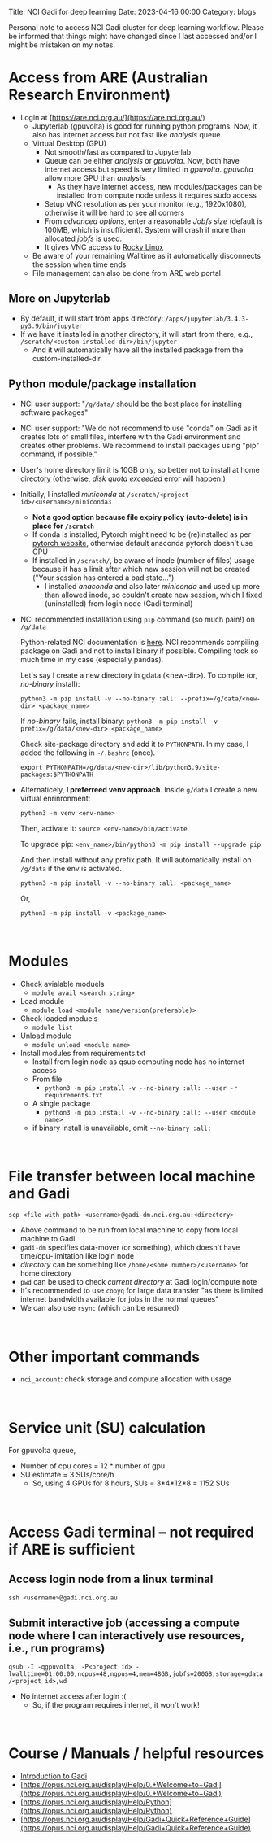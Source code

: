 Title: NCI Gadi for deep learning
Date: 2023-04-16 00:00
Category: blogs

Personal note to access NCI Gadi cluster for deep learning workflow. Please be informed that things might have changed since I last accessed and/or I might be mistaken on my notes.

# Access from ARE (Australian Research Environment)
- Login at [https://are.nci.org.au/](https://are.nci.org.au/)
    - Jupyterlab (gpuvolta) is good for running python programs. Now, it also has internet access but not fast like *analysis* queue.
    - Virtual Desktop (GPU)
        - Not smooth/fast as compared to Jupyterlab
        - Queue can be either *analysis* or *gpuvolta*. Now, both have internet access but speed is very limited in *gpuvolta*. *gpuvolta* allow more GPU than *analysis*
            - As they have internet access, new modules/packages can be installed from compute node unless it requires sudo access
        - Setup VNC resolution as per your monitor (e.g., 1920x1080), otherwise it will be hard to see all corners
        - From *advanced options*, enter a reasonable *Jobfs size* (default is 100MB, which is insufficient). System will crash if more than allocated *jobfs* is used.
        - It gives VNC access to [Rocky Linux](https://rockylinux.org/) 
    - Be aware of your remaining Walltime as it automatically disconnects the session when time ends
    - File management can also be done from ARE web portal
## More on Jupyterlab
- By default, it will start from apps directory: `/apps/jupyterlab/3.4.3-py3.9/bin/jupyter`
- If we have it installed in another directory, it will start from there, e.g., `/scratch/<custom-installed-dir>/bin/jupyter`
    - And it will automatically have all the installed package from the custom-installed-dir
    
## Python module/package installation
- NCI user support: "`/g/data/` should be the best place for installing software packages"
- NCI user support: "We do not recommend to use "conda" on Gadi as it creates lots of small files, interfere with the Gadi environment and creates other problems. We recommend to install packages using "pip" command, if possible."
- User's home directory limit is 10GB only, so better not to install at home directory (otherwise, *disk quota exceeded* error will happen.)
- Initially, I installed *miniconda* at `/scratch/<project id>/<username>/miniconda3`
    - **Not a good option because file expiry policy (auto-delete) is in place for `/scratch`**
    - If conda is installed, Pytorch might need to be (re)installed as per [pytorch website](https://pytorch.org/get-started/locally/), otherwise default anaconda pytorch doesn't use GPU
    - If installed in `/scratch/`, be aware of inode (number of files) usage because it has a limit after which new session will not be created ("Your session has entered a bad state...")
        - I installed *anaconda* and also later *miniconda* and used up more than allowed inode, so couldn't create new session, which I fixed (uninstalled) from login node (Gadi terminal)
- NCI recommended installation using `pip` command (so much pain!) on `/g/data`
    
    Python-related NCI documentation is [here](https://opus.nci.org.au/display/Help/Python). NCI recommends compiling package on Gadi and not to install binary if possible. Compiling took so much time in my case (especially pandas). 
    
    Let's say I create a new directory in gdata (<new-dir\>). To compile (or, *no-binary* install): 
    
    `python3 -m pip install -v --no-binary :all: --prefix=/g/data/<new-dir> <package_name>`
    
    If *no-binary* fails, install binary: `python3 -m pip install -v --prefix=/g/data/<new-dir> <package_name>`
    
    Check site-package directory and add it to `PYTHONPATH`. In my case, I added the following in `~/.bashrc` (once).
    
    `export PYTHONPATH=/g/data/<new-dir>/lib/python3.9/site-packages:$PYTHONPATH`

- Alternaticely, **I preferreed venv approach**. Inside `g/data` I create a new virtual enrinronment: 

    `python3 -m venv <env-name>`

    Then, activate it: `source <env-name>/bin/activate`
    
    To upgrade pip: `<env_name>/bin/python3 -m pip install --upgrade pip`

    And then install without any prefix path. It will automatically install on `/g/data` if the env is activated.

    ```
    python3 -m pip install -v --no-binary :all: <package_name>
    ```
    
    Or,

    ```
    python3 -m pip install -v <package_name>
    ```
    

&nbsp;
# Modules
- Check avialable moduels
    - `module avail <search string>`
- Load module
    - `module load <module name/version(preferable)>`
- Check loaded moduels
    - `module list`
- Unload module
    - `module unload <module name>`
- Install modules from requirements.txt
    - Install from login node as qsub computing node has no internet access
    - From file
        - `python3 -m pip install -v --no-binary :all: --user -r requirements.txt`
    - A single package
        - `python3 -m pip install -v --no-binary :all: --user <module name>`
    - if binary install is unavailable, omit `--no-binary :all:`

&nbsp;

# File transfer between local machine and Gadi
`scp <file with path> <username>@gadi-dm.nci.org.au:<directory>` 

- Above command to be run from local machine to copy from local machine to Gadi
- `gadi-dm` specifies data-mover (or something), which doesn't have time/cpu-limitation like login node
- *directory* can be something like `/home/<some number>/<username>` for home directory
- `pwd` can be used to check *current directory* at Gadi login/compute note
- It's recommended to use `copyq` for large data transfer "as there is limited internet bandwidth available for jobs in the normal queues" 
- We can also use `rsync` (which can be resumed)

&nbsp;
# Other important commands
- `nci_account`: check storage and compute allocation with usage

&nbsp;
# Service unit (SU) calculation
For gpuvolta queue,

- Number of cpu cores = 12 * number of gpu
- SU estimate = 3 SUs/core/h
    - So, using 4 GPUs for 8 hours, SUs = 3\*4\*12\*8 = 1152 SUs

&nbsp;

# Access Gadi terminal &ndash; not required if ARE is sufficient
## Access login node from a linux terminal
`ssh <username>@gadi.nci.org.au`

## Submit interactive job (accessing a compute node where I can interactively use resources, i.e., run programs)
`qsub -I -qgpuvolta  -P<project id> -lwalltime=01:00:00,ncpus=48,ngpus=4,mem=48GB,jobfs=200GB,storage=gdata/<project id>,wd`

- No internet access after login :(
    - So, if the program requires internet, it won't work!

&nbsp;
# Course / Manuals / helpful resources
- [Introduction to Gadi](https://nci-australia.teachable.com/p/introduction-to-gadi)
- [https://opus.nci.org.au/display/Help/0.+Welcome+to+Gadi](https://opus.nci.org.au/display/Help/0.+Welcome+to+Gadi)
- [https://opus.nci.org.au/display/Help/Python](https://opus.nci.org.au/display/Help/Python)
- [https://opus.nci.org.au/display/Help/Gadi+Quick+Reference+Guide](https://opus.nci.org.au/display/Help/Gadi+Quick+Reference+Guide)